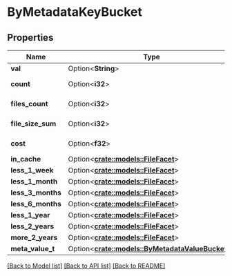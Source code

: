 # ByMetadataKeyBucket

## Properties

Name | Type | Description | Notes
------------ | ------------- | ------------- | -------------
**val** | Option<**String**> |  | [optional]
**count** | Option<**i32**> |  | [optional][readonly]
**files_count** | Option<**i32**> |  | [optional][readonly]
**file_size_sum** | Option<**i32**> |  | [optional][readonly]
**cost** | Option<**f32**> |  | [optional][readonly]
**in_cache** | Option<[**crate::models::FileFacet**](file_facet.md)> |  | [optional]
**less_1_week** | Option<[**crate::models::FileFacet**](file_facet.md)> |  | [optional]
**less_1_month** | Option<[**crate::models::FileFacet**](file_facet.md)> |  | [optional]
**less_3_months** | Option<[**crate::models::FileFacet**](file_facet.md)> |  | [optional]
**less_6_months** | Option<[**crate::models::FileFacet**](file_facet.md)> |  | [optional]
**less_1_year** | Option<[**crate::models::FileFacet**](file_facet.md)> |  | [optional]
**less_2_years** | Option<[**crate::models::FileFacet**](file_facet.md)> |  | [optional]
**more_2_years** | Option<[**crate::models::FileFacet**](file_facet.md)> |  | [optional]
**meta_value_t** | Option<[**crate::models::ByMetadataValueBuckets**](by_metadata_value_buckets.md)> |  | [optional]

[[Back to Model list]](../README.md#documentation-for-models) [[Back to API list]](../README.md#documentation-for-api-endpoints) [[Back to README]](../README.md)


